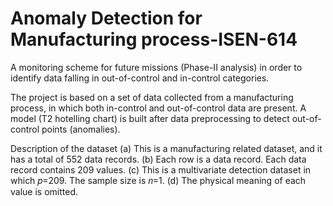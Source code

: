 # Anomaly Detection for Manufacturing process-ISEN-614
A monitoring scheme for future missions (Phase-II analysis) in order to identify data falling in out-of-control and in-control categories. 

The project is based on a set of data collected from a manufacturing process, in which both in-control and out-of-control data are present. A model (T2 hotelling chart) is built after data preprocessing to detect out-of-control points (anomalies).

Description of the dataset
(a) This is a manufacturing related dataset, and it has a total of 552 data records.
(b) Each row is a data record. Each data record contains 209 values.
(c) This is a multivariate detection dataset in which 𝑝=209. The sample size is 𝑛=1.
(d) The physical meaning of each value is omitted.

 
